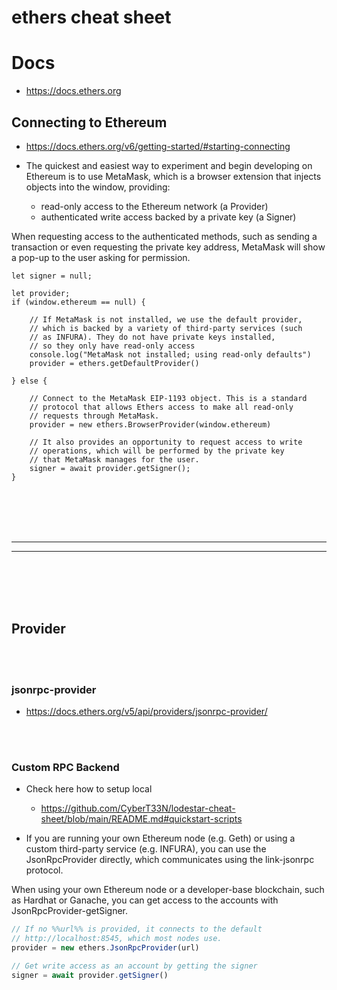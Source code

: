 # ethers cheat sheet


# Docs
- https://docs.ethers.org



## Connecting to Ethereum
- https://docs.ethers.org/v6/getting-started/#starting-connecting
- The quickest and easiest way to experiment and begin developing on Ethereum is to use MetaMask, which is a browser extension that injects objects into the window, providing:

  - read-only access to the Ethereum network (a Provider)
  - authenticated write access backed by a private key (a Signer) 

When requesting access to the authenticated methods, such as sending a transaction or even requesting the private key address, MetaMask will show a pop-up to the user asking for permission.
```
let signer = null;

let provider;
if (window.ethereum == null) {

    // If MetaMask is not installed, we use the default provider,
    // which is backed by a variety of third-party services (such
    // as INFURA). They do not have private keys installed,
    // so they only have read-only access
    console.log("MetaMask not installed; using read-only defaults")
    provider = ethers.getDefaultProvider()

} else {

    // Connect to the MetaMask EIP-1193 object. This is a standard
    // protocol that allows Ethers access to make all read-only
    // requests through MetaMask.
    provider = new ethers.BrowserProvider(window.ethereum)

    // It also provides an opportunity to request access to write
    // operations, which will be performed by the private key
    // that MetaMask manages for the user.
    signer = await provider.getSigner();
}
```




<br><br>
<br><br>
___________________________________________
___________________________________________
<br><br>
<br><br>

## Provider

<br><br>

### jsonrpc-provider
- https://docs.ethers.org/v5/api/providers/jsonrpc-provider/

<br><br>

### Custom RPC Backend
- Check here how to setup local
  - https://github.com/CyberT33N/lodestar-cheat-sheet/blob/main/README.md#quickstart-scripts

- If you are running your own Ethereum node (e.g. Geth) or using a custom third-party service (e.g. INFURA), you can use the JsonRpcProvider directly, which communicates using the link-jsonrpc protocol.

When using your own Ethereum node or a developer-base blockchain, such as Hardhat or Ganache, you can get access to the accounts with JsonRpcProvider-getSigner.
```javascript
// If no %%url%% is provided, it connects to the default
// http://localhost:8545, which most nodes use.
provider = new ethers.JsonRpcProvider(url)

// Get write access as an account by getting the signer
signer = await provider.getSigner()
```

